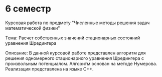 # 6 семестр

Курсовая работа по предмету "Численные методы решения задач математической физики"

Тема: Расчет собственных значений стационарных состояний уравнения Шредингера

Описание: В данной курсовой работе представлен алгоритм для решения одномерного стационарного
уравнения Шредингера с произвольным потенциалом. Алгоритм основан на методе
Нумерова. Реализация представлена на языке С++.

